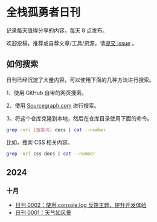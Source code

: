 # 全栈孤勇者日刊

记录每天值得分享的内容，每天 8 点发布。

欢迎投稿，推荐或自荐文章/工具/资源，请[提交 issue](https://github.com/fullstackren/daily/issues) 。

## 如何搜索

日刊已经沉淀了大量内容，可以使用下面的几种方法进行搜索。

1、使用 GitHub 自带的网页搜索。

2、使用 [Sourcegraph.com](https://sourcegraph.com/github.com/fullstackren/daily) 进行搜索。

3、将这个仓库克隆到本地，然后在仓库目录使用下面的命令。

```bash
grep -nri [搜索词] docs | cat --number
```

比如，搜索 CSS 相关内容。

```bash
grep -nri css docs | cat --number
```

## 2024

### 十月

- [日刊 0002：使用 console.log 反馈主题，提升开发体验](docs/issue-0002.md)
- [日刊 0001：天气如风景](docs/issue-0001.md)
